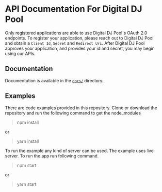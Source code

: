 # API Documentation For Digital DJ Pool

Only registered applications are able to use Digital DJ Pool's OAuth 2.0 endpoints. To register your application, please reach out to Digital DJ Pool and obtain a `Client Id`, `Secret` and `Redirect Uri`. After Digital DJ Pool approves your application, and provides your id and secret, you may begin using our APIs.

## Documentation

Documentation is available in the [`docs/`](docs/index.md) directory.
 
## Examples

There are code examples provided in this repository. Clone or download the repository and run the following command to get the node_modules

> npm install

or

> yarn install

To run the example any kind of server can be used. The example uses live server. To run the app run following command.

> npm start

or

> yarn start